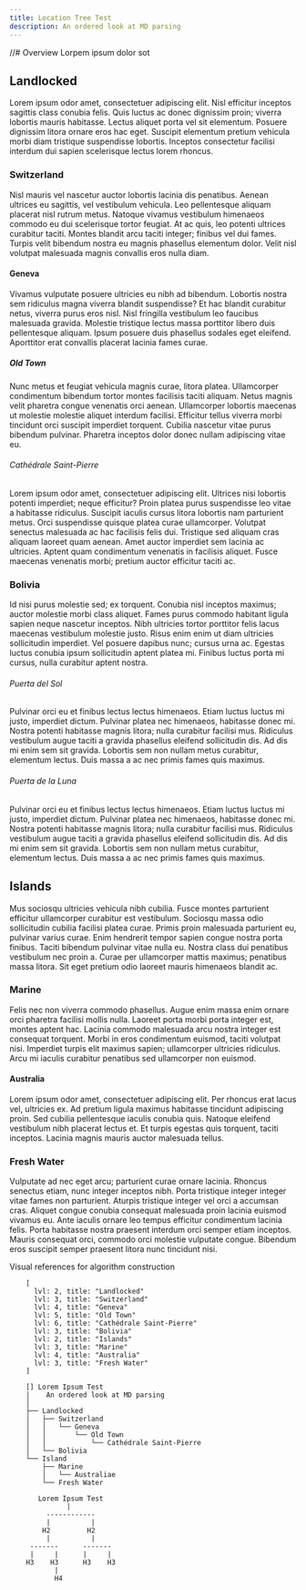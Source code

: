 ```yaml
---
title: Location Tree Test
description: An ordered look at MD parsing
---
```


//# Overview
Lorpem ipsum dolor sot

## Landlocked
Lorem ipsum odor amet, consectetuer adipiscing elit. Nisl efficitur inceptos sagittis class conubia felis. Quis luctus ac donec dignissim proin; viverra lobortis mauris habitasse. Lectus aliquet porta vel sit elementum. Posuere dignissim litora ornare eros hac eget. Suscipit elementum pretium vehicula morbi diam tristique suspendisse lobortis. Inceptos consectetur facilisi interdum dui sapien scelerisque lectus lorem rhoncus.

### Switzerland
Nisl mauris vel nascetur auctor lobortis lacinia dis penatibus. Aenean ultrices eu sagittis, vel vestibulum vehicula. Leo pellentesque aliquam placerat nisl rutrum metus. Natoque vivamus vestibulum himenaeos commodo eu dui scelerisque tortor feugiat. At ac quis, leo potenti ultrices curabitur taciti. Montes blandit arcu taciti integer; finibus vel dui fames. Turpis velit bibendum nostra eu magnis phasellus elementum dolor. Velit nisl volutpat malesuada magnis convallis eros nulla diam.

#### Geneva
Vivamus vulputate posuere ultricies eu nibh ad bibendum. Lobortis nostra sem ridiculus magna viverra blandit suspendisse? Et hac blandit curabitur netus, viverra purus eros nisl. Nisl fringilla vestibulum leo faucibus malesuada gravida. Molestie tristique lectus massa porttitor libero duis pellentesque aliquam. Ipsum posuere duis phasellus sodales eget eleifend. Aporttitor erat convallis placerat lacinia fames curae.

##### Old Town
Nunc metus et feugiat vehicula magnis curae, litora platea. Ullamcorper condimentum bibendum tortor montes facilisis taciti aliquam. Netus magnis velit pharetra congue venenatis orci aenean. Ullamcorper lobortis maecenas ut molestie molestie aliquet interdum facilisi. Efficitur tellus viverra morbi tincidunt orci suscipit imperdiet torquent. Cubilia nascetur vitae purus bibendum pulvinar. Pharetra inceptos dolor donec nullam adipiscing vitae eu.

###### Cathédrale Saint-Pierre
Lorem ipsum odor amet, consectetuer adipiscing elit. Ultrices nisi lobortis potenti imperdiet; neque efficitur? Proin platea purus suspendisse leo vitae a habitasse ridiculus. Suscipit iaculis cursus litora lobortis nam parturient metus. Orci suspendisse quisque platea curae ullamcorper. Volutpat senectus malesuada ac hac facilisis felis dui. Tristique sed aliquam cras aliquam laoreet quam aenean. Amet auctor imperdiet sem lacinia ac ultricies. Aptent quam condimentum venenatis in facilisis aliquet. Fusce maecenas venenatis morbi; pretium auctor efficitur taciti ac.

### Bolivia
Id nisi purus molestie sed; ex torquent. Conubia nisl inceptos maximus; auctor molestie morbi class aliquet. Fames purus commodo habitant ligula sapien neque nascetur inceptos. Nibh ultricies tortor porttitor felis lacus maecenas vestibulum molestie justo. Risus enim enim ut diam ultricies sollicitudin imperdiet. Vel posuere dapibus nunc; cursus urna ac. Egestas luctus conubia ipsum sollicitudin aptent platea mi. Finibus luctus porta mi cursus, nulla curabitur aptent nostra.

###### Puerta del Sol
Pulvinar orci eu et finibus lectus lectus himenaeos. Etiam luctus luctus mi justo, imperdiet dictum. Pulvinar platea nec himenaeos, habitasse donec mi. Nostra potenti habitasse magnis litora; nulla curabitur facilisi mus. Ridiculus vestibulum augue taciti a gravida phasellus eleifend sollicitudin dis. Ad dis mi enim sem sit gravida. Lobortis sem non nullam metus curabitur, elementum lectus. Duis massa a ac nec primis fames quis maximus.

###### Puerta de la Luna
Pulvinar orci eu et finibus lectus lectus himenaeos. Etiam luctus luctus mi justo, imperdiet dictum. Pulvinar platea nec himenaeos, habitasse donec mi. Nostra potenti habitasse magnis litora; nulla curabitur facilisi mus. Ridiculus vestibulum augue taciti a gravida phasellus eleifend sollicitudin dis. Ad dis mi enim sem sit gravida. Lobortis sem non nullam metus curabitur, elementum lectus. Duis massa a ac nec primis fames quis maximus.

## Islands
Mus sociosqu ultricies vehicula nibh cubilia. Fusce montes parturient efficitur ullamcorper curabitur est vestibulum. Sociosqu massa odio sollicitudin cubilia facilisi platea curae. Primis proin malesuada parturient eu, pulvinar varius curae. Enim hendrerit tempor sapien congue nostra porta finibus. Taciti bibendum pulvinar vitae nulla eu. Nostra class dui penatibus vestibulum nec proin a. Curae per ullamcorper mattis maximus; penatibus massa litora. Sit eget pretium odio laoreet mauris himenaeos blandit ac.

### Marine
Felis nec non viverra commodo phasellus. Augue enim massa enim ornare orci pharetra facilisi mollis nulla. Laoreet porta morbi porta integer est, montes aptent hac. Lacinia commodo malesuada arcu nostra integer est consequat torquent. Morbi in eros condimentum euismod, taciti volutpat nisi. Imperdiet turpis elit maximus sapien; ullamcorper ultricies ridiculus. Arcu mi iaculis curabitur penatibus sed ullamcorper non euismod.

#### Australia
Lorem ipsum odor amet, consectetuer adipiscing elit. Per rhoncus erat lacus vel, ultricies ex. Ad pretium ligula maximus habitasse tincidunt adipiscing proin. Sed cubilia pellentesque iaculis conubia quis. Natoque eleifend vestibulum nibh placerat lectus et. Et turpis egestas quis torquent, taciti inceptos. Lacinia magnis mauris auctor malesuada tellus.

### Fresh Water
Vulputate ad nec eget arcu; parturient curae ornare lacinia. Rhoncus senectus etiam, nunc integer inceptos nibh. Porta tristique integer integer vitae fames non parturient. Aturpis tristique integer vel orci a accumsan cras. Aliquet congue conubia consequat malesuada proin lacinia euismod vivamus eu. Ante iaculis ornare leo tempus efficitur condimentum lacinia felis. Porta habitasse nostra praesent interdum orci semper etiam inceptos. Mauris consequat orci, commodo orci molestie vulputate congue. Bibendum eros suscipit semper praesent litora nunc tincidunt nisi.

  Visual references for algorithm construction
```
    [
      lvl: 2, title: "Landlocked"
      lvl: 3, title: "Switzerland"
      lvl: 4, title: "Geneva"
      lvl: 5, title: "Old Town"
      lvl: 6, title: "Cathédrale Saint-Pierre"
      lvl: 3, title: "Bolivia"
      lvl: 2, title: "Islands"
      lvl: 3, title: "Marine"
      lvl: 4, title: "Australia"
      lvl: 3, title: "Fresh Water"
    ]
```

```
    [] Lorem Ipsum Test 
    │    An ordered look at MD parsing
    │
    ├── Landlocked
    │   ├── Switzerland
    │   │   └── Geneva
    │   │       └── Old Town
    │   │           └── Cathédrale Saint-Pierre
    │   └── Bolivia
    └── Island
        ├── Marine
        │   └── Australiae
        └── Fresh Water
```

```
       Lorem Ipsum Test
              |
         ------------
         |          |
        H2         H2
         |          |
     -------      -------
     |     |      |     |
    H3    H3      H3    H3
           |
           H4
```  
